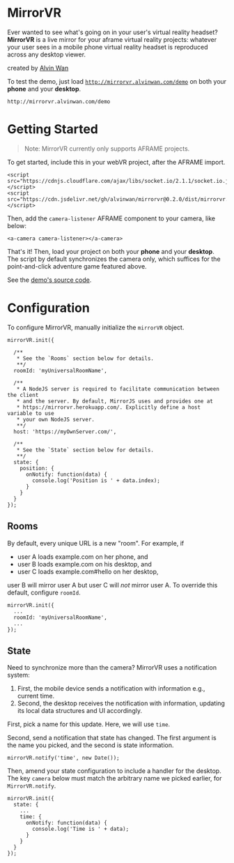 # MirrorVR

Ever wanted to see what's going on in your user's virtual reality headset? **MirrorVR** is a live mirror for your aframe virtual reality projects: whatever your user sees in a mobile phone virtual reality headset is reproduced across any desktop viewer.

created by [Alvin Wan](http://alvinwan.com)

To test the demo, just load [`http://mirrorvr.alvinwan.com/demo`](http://mirrorvr.alvinwan.com/demo) on both your **phone** and your **desktop**.

```
http://mirrorvr.alvinwan.com/demo
```

# Getting Started

> Note: MirrorVR currently only supports AFRAME projects.

To get started, include this in your webVR project, after the AFRAME import.

```
<script src="https://cdnjs.cloudflare.com/ajax/libs/socket.io/2.1.1/socket.io.js"></script>
<script src="https://cdn.jsdelivr.net/gh/alvinwan/mirrorvr@0.2.0/dist/mirrorvr.min.js"></script>
```

Then, add the `camera-listener` AFRAME component to your camera, like below:

```
<a-camera camera-listener></a-camera>
```

That's it! Then, load your project on both your **phone** and your **desktop**. The script by default synchronizes the camera only, which suffices for the point-and-click adventure game featured above.

See the [demo's source code](https://github.com/alvinwan/mirrorvr/blob/master/static/demo/index.html).

# Configuration

To configure MirrorVR, manually initialize the `mirrorVR` object.

```
mirrorVR.init({

  /**
   * See the `Rooms` section below for details.
   **/
  roomId: 'myUniversalRoomName',

  /**
   * A NodeJS server is required to facilitate communication between the client
   * and the server. By default, MirrorJS uses and provides one at
   * https://mirrorvr.herokuapp.com/. Explicitly define a host variable to use
   * your own NodeJS server.
   **/
  host: 'https://myOwnServer.com/',

  /**
   * See the `State` section below for details.
   **/
  state: {
    position: {
      onNotify: function(data) {
        console.log('Position is ' + data.index);
      }
    }
  }
});
```

## Rooms

By default, every unique URL is a new "room". For example, if

- user A loads example.com on her phone, and
- user B loads example.com on his desktop, and
- user C loads example.com#hello on her desktop,

user B will mirror user A but user C will *not* mirror user A. To override this default, configure `roomId`.

```
mirrorVR.init({
  ...
  roomId: 'myUniversalRoomName',
  ...
});
```

## State

Need to synchronize more than the camera? MirrorVR uses a notification system:

1. First, the mobile device sends a notification with information e.g., current time.
2. Second, the desktop receives the notification with information, updating its local data structures and UI accordingly.

First, pick a name for this update. Here, we will use `time`.

Second, send a notification that state has changed. The first argument is the name you picked, and the second is state information.

```
mirrorVR.notify('time', new Date());
```

Then, amend your state configuration to include a handler for the desktop. The key `camera` below must match the arbitrary name we picked earlier, for `MirrorVR.notify`.

```
mirrorVR.init({
  state: {
    ...
    time: {
      onNotify: function(data) {
        console.log('Time is ' + data);
      }
    }
  }
});
```
